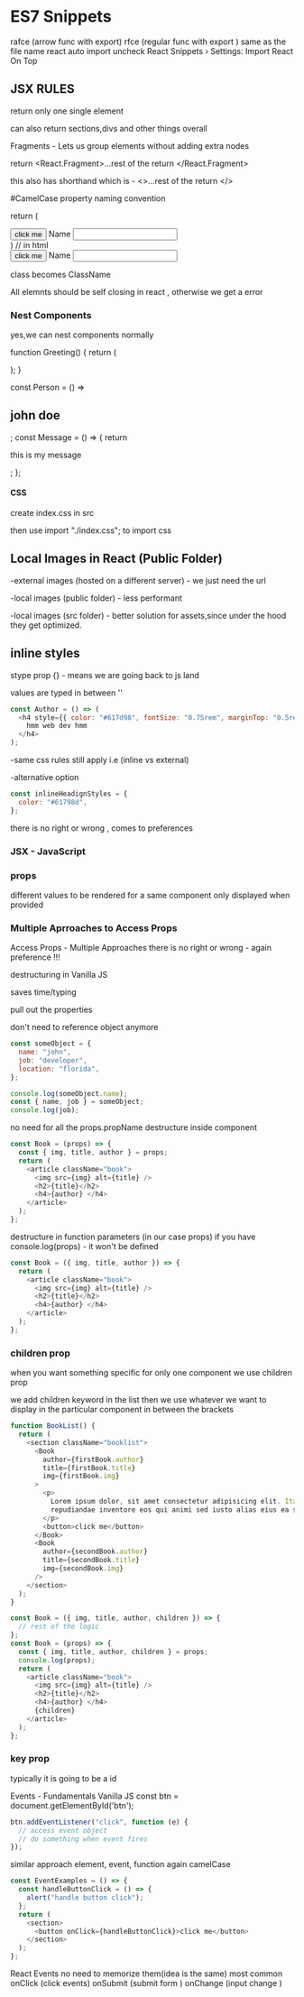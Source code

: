 # ES7 Snippets

rafce (arrow func with export)
rfce (regular func with export )
same as the file name
react auto import
uncheck
React Snippets › Settings: Import React On Top

## JSX RULES

return only one single element

can also return sections,divs and other things overall

Fragments - Lets us group elements without adding extra nodes

return <React.Fragment>...rest of the return </React.Fragment>

this also has shorthand which is - <>...rest of the return </>

#CamelCase property naming convention

return (

  <div tabIndex={1}>
    <button onClick={myFunction}>click me</button>
    <label htmlFor='name'>Name</label>
    <input readOnly={true} id='name' />
  </div>
)
// in html
<div tabindex="1">
    <button onclick="myFunction()">click me</button>
    <label for='name'>Name</label>
    <input readonly id='name' />
</div>

class becomes ClassName

All elemnts should be self closing in react , otherwise we get a error

### Nest Components

yes,we can nest components normally

function Greeting() {
return (

<div>
<Person />
<Message />
</div>
);
}

const Person = () => <h2>john doe</h2>;
const Message = () => {
return <p>this is my message</p>;
};

#### CSS

create index.css in src

then use
import "./index.css";
to import css

## Local Images in React (Public Folder)

-external images (hosted on a different server) - we just need the url

-local images (public folder) - less performant

-local images (src folder) -
better solution for assets,since under the hood they get optimized.

## inline styles

stype prop
{} - means we are going back to js land

values are typed in between ''

```js
const Author = () => (
  <h4 style={{ color: "#617d98", fontSize: "0.75rem", marginTop: "0.5rem" }}>
    hmm web dev hmm
  </h4>
);
```

-same css rules still apply i.e (inline vs external)

-alternative option

```js
const inlineHeadignStyles = {
  color: "#61798d",
};
```

there is no right or wrong , comes to preferences

### JSX - JavaScript

### props

different values to be rendered for a same component
only displayed when provided

### Multiple Aprroaches to Access Props

Access Props - Multiple Approaches
there is no right or wrong - again preference !!!

destructuring in Vanilla JS

saves time/typing

pull out the properties

don't need to reference object anymore

```js
const someObject = {
  name: "john",
  job: "developer",
  location: "florida",
};

console.log(someObject.name);
const { name, job } = someObject;
console.log(job);
```

no need for all the props.propName
destructure inside component

```js
const Book = (props) => {
  const { img, title, author } = props;
  return (
    <article className="book">
      <img src={img} alt={title} />
      <h2>{title}</h2>
      <h4>{author} </h4>
    </article>
  );
};
```

destructure in function parameters (in our case props)
if you have console.log(props) - it won't be defined

```js
const Book = ({ img, title, author }) => {
  return (
    <article className="book">
      <img src={img} alt={title} />
      <h2>{title}</h2>
      <h4>{author} </h4>
    </article>
  );
};
```

### children prop

when you want something specific for only one component we use children prop

we add children keyword in the list then we use whatever we want to display in the particular component in between the brackets

```js
function BookList() {
  return (
    <section className="booklist">
      <Book
        author={firstBook.author}
        title={firstBook.title}
        img={firstBook.img}
      >
        <p>
          Lorem ipsum dolor, sit amet consectetur adipisicing elit. Itaque
          repudiandae inventore eos qui animi sed iusto alias eius ea sapiente.
        </p>
        <button>click me</button>
      </Book>
      <Book
        author={secondBook.author}
        title={secondBook.title}
        img={secondBook.img}
      />
    </section>
  );
}

const Book = ({ img, title, author, children }) => {
  // rest of the logic
};
const Book = (props) => {
  const { img, title, author, children } = props;
  console.log(props);
  return (
    <article className="book">
      <img src={img} alt={title} />
      <h2>{title}</h2>
      <h4>{author} </h4>
      {children}
    </article>
  );
};
```

### key prop

typically it is going to be a id

Events - Fundamentals
Vanilla JS
const btn = document.getElementById('btn');

```js
btn.addEventListener("click", function (e) {
  // access event object
  // do something when event fires
});
```

similar approach
element, event, function
again camelCase

```js
const EventExamples = () => {
  const handleButtonClick = () => {
    alert("handle button click");
  };
  return (
    <section>
      <button onClick={handleButtonClick}>click me</button>
    </section>
  );
};
```

React Events
no need to memorize them(idea is the same)
most common
onClick (click events)
onSubmit (submit form )
onChange (input change )
